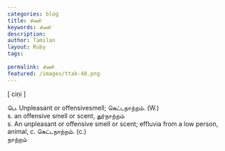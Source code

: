 ```yaml
---
categories: blog
title: சிணி
keywords: சிணி
description: 
author: Tamilan
layout: Ruby
tags: 
 
permalink: சிணி
featured: /images/ttak-48.png
---
```

  
[ ciṇi ]  
  
பெ. Unpleasant or offensivesmell; கெட்டநாற்றம். (W.)  
s. an offensive smell or scent, துர்நாற்றம்  
s. An unpleasant or offensive smell or scent; effluvia from a low person, animal, c. கெட்டநாற்றம். (c.)  
நாற்றம்